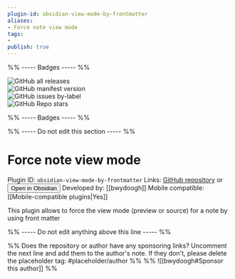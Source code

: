 ```yaml
---
plugin-id: obsidian-view-mode-by-frontmatter
aliases:
- Force note view mode
tags: 
- 
publish: true
---
```


%% ----- Badges ----- %%

![GitHub all releases](https://img.shields.io/github/downloads/bwydoogh/obsidian-force-view-mode-of-note/total?color=573E7A&logo=github&style=for-the-badge)   
![GitHub manifest version](https://img.shields.io/github/manifest-json/v/bwydoogh/obsidian-force-view-mode-of-note?color=573E7A&logo=github&style=for-the-badge)   
![GitHub issues by-label](https://img.shields.io/github/issues/bwydoogh/obsidian-force-view-mode-of-note/help%20wanted?color=573E7A&logo=github&style=for-the-badge)   
![GitHub Repo stars](https://img.shields.io/github/stars/bwydoogh/obsidian-force-view-mode-of-note?color=573E7A&logo=github&style=for-the-badge)

%% ----- Badges ----- %%

%% ----- Do not edit this section ----- %%

# Force note view mode

Plugin ID: `obsidian-view-mode-by-frontmatter`
Links: [GitHub repository](https://github.com/bwydoogh/obsidian-force-view-mode-of-note) or [<button id=HH>Open in Obsidian</button>](obsidian://goto-plugin?id=obsidian-view-mode-by-frontmatter)
Developed by: [[bwydoogh]]
Mobile compatible: [[Mobile-compatible plugins|Yes]]

This plugin allows to force the view mode (preview or source) for a note by using front matter

%% ----- Do not edit anything above this line ----- %% 

%% Does the repository or author have any sponsoring links? Uncomment the next line and add them to the author's note. If they don't, please delete the placeholder tag: #placeholder/author %%
%% ![[bwydoogh#Sponsor this author]] %%
